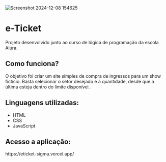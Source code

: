 ![Screenshot 2024-12-08 154625](https://github.com/user-attachments/assets/ef6e45c6-3e62-46e3-a6e7-9e0dff05b5a0)
<h1>e-Ticket</h1>
<p>Projeto desenvolvido junto ao curso de lógica de programação da escola Alura.</p>
<h2>Como funciona?</h2>
<p>O objetivo foi criar um site simples de compra de ingressos para um show fictício. Basta selecionar o setor desejado e a quantidade, desde que a última esteja dentro do limite disponível.</p>
<h2>Linguagens utilizadas:</h2>
<ul>
  <li>HTML</li>
  <li>CSS</li>
  <li>JavaScript</li>
</ul>
<h2>Acesso a aplicação:</h2>
https://eticket-sigma.vercel.app/
